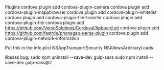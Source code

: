 Plugins
cordova plugin add cordova-plugin-camera
cordova plugin add cordova-plugin-inappbrowser
cordova plugin add cordova-plugin-whitelist
cordova plugin add cordova-plugin-file-transfer
cordova plugin add cordova-plugin-file
cordova plugin add https://github.com/VersoSolutions/CordovaClipboard.git
cordova plugin add https://github.com/fastrde/phonegap-parse-plugin
cordova plugin add cordova-plugin-network-information


Put this in the info.plist
<key>NSAppTransportSecurity</key>
<dict>
    <key>NSAllowsArbitraryLoads</key>
    <true/>
</dict>

libsass bug: 
sudo npm uninstall --save-dev gulp-sass
sudo npm install --save-dev gulp-sass@2
